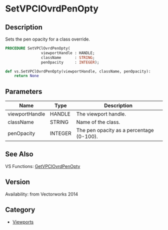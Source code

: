 # SetVPClOvrdPenOpty

## Description
Sets the pen opacity for a class override.

```pascal
PROCEDURE SetVPClOvrdPenOpty(
				viewportHandle : HANDLE;
				className      : STRING;
				penOpacity     : INTEGER);
```

```python
def vs.SetVPClOvrdPenOpty(viewportHandle, className, penOpacity):
    return None
```

## Parameters
|Name|Type|Description|
|---|---|---|
|viewportHandle|HANDLE|The viewport handle.|
|className|STRING|Name of the class.|
|penOpacity|INTEGER|The pen opacity as a percentage (0-100).|

## See Also
VS Functions:
[GetVPClOvrdPenOpty](GetVPClOvrdPenOpty.md)

## Version
Availability: from Vectorworks 2014

## Category
* [Viewports](../Categories/Viewports.md)
